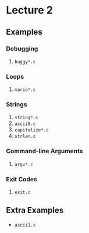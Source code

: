 # Lecture 2

## Examples 

### Debugging

1. `buggy*.c`

### Loops

1. `mario*.c`

### Strings

1. `string*.c`
1. `ascii0.c`
1. `capitalize*.c`
1. `strlen.c`

### Command-line Arguments

1. `argv*.c`

### Exit Codes

1. `exit.c`

## Extra Examples

- `ascii1.c`
